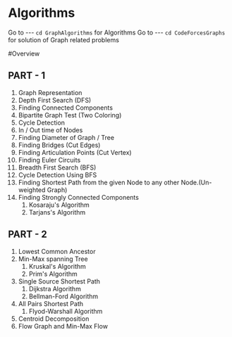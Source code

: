 # Algorithms
Go to --- `cd GraphAlgorithms` for Algorithms
Go to --- `cd CodeForcesGraphs` for solution of Graph related problems

#Overview
## PART - 1
1. Graph Representation
2. Depth First Search (DFS)
3. Finding Connected Components
4. Bipartite Graph Test (Two Coloring)
5. Cycle Detection
6. In / Out time of Nodes
7. Finding Diameter of Graph / Tree
8. Finding Bridges (Cut Edges)
9. Finding Articulation Points (Cut Vertex)
10. Finding Euler Circuits
11. Breadth First Search (BFS)
12. Cycle Detection Using BFS
13. Finding Shortest Path from the given Node to any other Node.(Un-weighted Graph)
14. Finding Strongly Connected Components
    1.  Kosaraju's Algorithm
    2.  Tarjans's Algorithm
    
## PART - 2
1. Lowest Common Ancestor
2. Min-Max spanning Tree
	1. Kruskal's Algorithm
	2. Prim's Algorithm
3. Single Source Shortest Path
	1. Dijkstra Algorithm
	2. Bellman-Ford Algorithm
4. All Pairs Shortest Path
	1. Flyod-Warshall Algorithm
5. Centroid Decomposition
6. Flow Graph and Min-Max Flow
